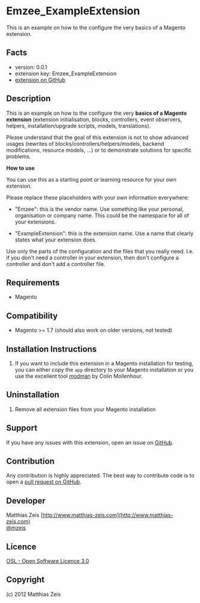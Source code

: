 Emzee_ExampleExtension
=====================
This is an example on how to the configure the very basics of a Magento extension.

Facts
-----
- version: 0.0.1
- extension key: Emzee_ExampleExtension
- [extension on GitHub](https://github.com/mzeis/Emzee_ExampleExtension)

Description
-----------
This is an example on how to the configure the very **basics of a Magento
extension** (extension initialisation, blocks, controllers, event observers,
helpers, installation/upgrade scripts, models, translations).

Please understand that the goal of this extension is not to show advanced usages
(rewrites of blocks/controllers/helpers/models, backend modifications, resource
models, ...) or to demonstrate solutions for specific problems.

**How to use**

You can use this as a starting point or learning resource for your own
extension.

Please replace these placeholders with your own information everywhere:

-   "Emzee": this is the vendor name. Use something like your personal,
    organisation or company name. This could be the namespace for all of your
    extensions.

-   "ExampleExtension": this is the extension name. Use a name that clearly
    states what your extension does.

Use only the parts of the configuration and the files that you really need. I.e.
if you don't need a controller in your extension, then don't configure a
controller and don't add a controller file.

Requirements
------------
- Magento

Compatibility
-------------
- Magento >= 1.7 (should also work on older versions, not tested)

Installation Instructions
-------------------------
1. If you want to include this extension in a Magento installation for testing, you
   can either copy the `app` directory to your Magento installation or you use the
   excellent tool [modman](https://github.com/colinmollenhour/modman) by Colin
   Mollenhour.

Uninstallation
--------------
1. Remove all extension files from your Magento installation

Support
-------
If you have any issues with this extension, open an issue on [GitHub](https://github.com/mzeis/Emzee_ExampleExtension/issues).

Contribution
------------
Any contribution is highly appreciated. The best way to contribute code is to open a [pull request on GitHub](https://help.github.com/articles/using-pull-requests).

Developer
---------
Matthias Zeis 
[http://www.matthias-zeis.com](http://www.matthias-zeis.com)  
[@mzeis](https://twitter.com/mzeis)

Licence
-------
[OSL - Open Software Licence 3.0](http://opensource.org/licenses/osl-3.0.php)

Copyright
---------
(c) 2012 Matthias Zeis